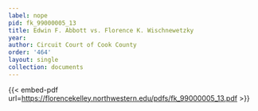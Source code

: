 ```yaml
---
label: nope
pid: fk_99000005_13
title: Edwin F. Abbott vs. Florence K. Wischnewetzky
year:
author: Circuit Court of Cook County
order: '464'
layout: single
collection: documents
---
```



{{< embed-pdf url=https://florencekelley.northwestern.edu/pdfs/fk_99000005_13.pdf >}}
